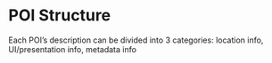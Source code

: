 # POI Structure

Each POI’s description can be divided into 3 categories: location info, UI/presentation info, metadata info

